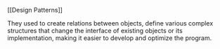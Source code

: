 [[Design Patterns]]

They used to create relations between objects, define various complex structures that change the interface of existing objects or its implementation, making it easier to develop and optimize the program.
